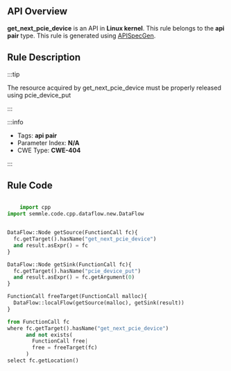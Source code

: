 ---
---


## API Overview
**get_next_pcie_device** is an API in **Linux kernel**. This rule belongs to the **api pair** type. This rule is generated using [APISpecGen](../../tools/APISpecGen).
## Rule Description

:::tip

The resource acquired by get_next_pcie_device must be properly released using pcie_device_put

:::

:::info

- Tags: **api pair**
- Parameter Index: **N/A**
- CWE Type: **CWE-404**

:::

## Rule Code
```python

    import cpp
import semmle.code.cpp.dataflow.new.DataFlow


DataFlow::Node getSource(FunctionCall fc){
  fc.getTarget().hasName("get_next_pcie_device")
  and result.asExpr() = fc
}

DataFlow::Node getSink(FunctionCall fc){
  fc.getTarget().hasName("pcie_device_put")
  and result.asExpr() = fc.getArgument(0)
}

FunctionCall freeTarget(FunctionCall malloc){
  DataFlow::localFlow(getSource(malloc), getSink(result))
}

from FunctionCall fc
where fc.getTarget().hasName("get_next_pcie_device")
      and not exists(
        FunctionCall free| 
        free = freeTarget(fc)
      )
select fc.getLocation()

    
```